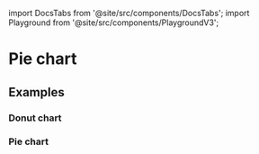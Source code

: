 import DocsTabs from '@site/src/components/DocsTabs';
import Playground from '@site/src/components/PlaygroundV3';

# Pie chart

## Examples

### Donut chart

<Playground
height="40rem"
name="echarts-circle"
noMargin
examplesByName>
</Playground>

### Pie chart

<Playground
height="40rem"
name="echarts-pie"
noMargin
examplesByName>
</Playground>
